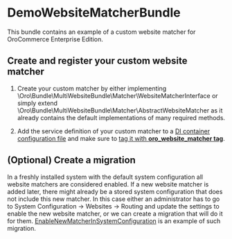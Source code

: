 # DemoWebsiteMatcherBundle

This bundle contains an example of a custom website matcher for OroCommerce Enterprise Edition.

## Create and register your custom website matcher

1. Create your custom matcher by either implementing \Oro\Bundle\MultiWebsiteBundle\Matcher\WebsiteMatcherInterface or simply extend \Oro\Bundle\MultiWebsiteBundle\Matcher\AbstractWebsiteMatcher as it already contains the default implementations of many required methods.

2. Add the service definition of your custom matcher to a [DI container configuration file](Resources/config/services.yml#L2-L5) and make sure to [tag it with **oro_website_matcher tag**](Resources/config/services.yml#L5).

## (Optional) Create a migration

In a freshly installed system with the default system configuration all website matchers are considered enabled.
If a new website matcher is added later, there might already be a stored system configuration that does not include this new matcher. In this case either an administrator has to go to System Configuration -> Websites -> Routing and update the settings to enable the new website matcher, or we can create a migration that will do it for them. [EnableNewMatcherInSystemConfiguration](Migrations/Data/ORM/EnableNewMatcherInSystemConfiguration.php) is an example of such migration.
